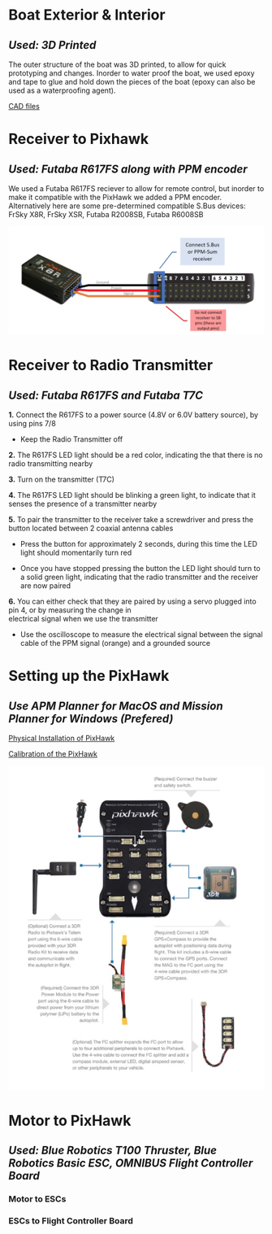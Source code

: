# **Boat Exterior & Interior**
## __*Used: 3D Printed*__

The outer structure of the boat was 3D printed, to allow for quick prototyping and changes. Inorder to water proof the boat, 
we used epoxy and tape to glue and hold down the pieces of the boat (epoxy can also be used as a waterproofing agent).

[CAD files](https://www.dropbox.com/sh/irfmggc8k5queg0/AACh7eVSw1JcP0g08k7TlmTpa?dl=0)


# **Receiver to Pixhawk**
## __*Used: Futaba R617FS along with PPM encoder*__

We used a Futaba R617FS reciever to allow for remote control, but inorder to make it compatible with the PixHawk we added a PPM
encoder. Alternatively here are some pre-determined compatible S.Bus devices: FrSky X8R, FrSky XSR, Futaba R2008SB, 
Futaba R6008SB

<img src="\Images\Screen Shot 2018-06-07 at 1.55.16 PM.png">


# **Receiver to Radio Transmitter**
## __*Used: Futaba R617FS and Futaba T7C*__

**1.**	Connect the R617FS to a power source (4.8V or 6.0V battery source), by using pins 7/8

  - Keep the Radio Transmitter off

**2.**	The R617FS LED light should be a red color, indicating the that there is no radio transmitting nearby

**3.**	Turn on the transmitter (T7C)

**4.**	The R617FS LED light should be blinking a green light, to indicate that it senses the presence of a transmitter nearby

**5.**	To pair the transmitter to the receiver take a screwdriver and press the button located between 2 coaxial antenna cables

  - Press the button for approximately 2 seconds, during this time the LED light should momentarily turn red

  - Once you have stopped pressing the button the LED light should turn to a solid green light, indicating that the 
            radio transmitter and the receiver are now paired

**6.**	You can either check that they are paired by using a servo plugged into pin 4, or by measuring the change in    
        electrical signal when we use the transmitter

  - Use the oscilloscope to measure the electrical signal between the signal cable of the PPM signal (orange) and a               grounded source 


# **Setting up the PixHawk**
## __*Use APM Planner for MacOS and Mission Planner for Windows (Prefered)*__

[Physical Installation of PixHawk](http://ardupilot.org/copter/docs/common-pixhawk-wiring-and-quick-start.html) 

[Calibration of the PixHawk](http://ardupilot.org/rover/docs/apmrover-setup.html)

<img src="\Images\Screen Shot 2018-06-07 at 1.55.09 PM.png">

# **Motor to PixHawk**
## __*Used: Blue Robotics T100 Thruster, Blue Robotics Basic ESC, OMNIBUS Flight Controller Board*__

### Motor to ESCs 

### ESCs to Flight Controller Board





